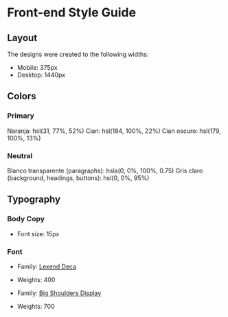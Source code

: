 # Front-end Style Guide

## Layout

The designs were created to the following widths:

- Mobile: 375px
- Desktop: 1440px

## Colors

### Primary

Naranja: hsl(31, 77%, 52%)
Cian: hsl(184, 100%, 22%)
Cian oscuro: hsl(179, 100%, 13%)

### Neutral

Blanco transparente (paragraphs): hsla(0, 0%, 100%, 0.75)
Gris claro (background, headings, buttons): hsl(0, 0%, 95%)

## Typography

### Body Copy

- Font size: 15px

### Font

- Family: [Lexend Deca](https://fonts.google.com/specimen/Lexend+Deca)
- Weights: 400

- Family: [Big Shoulders Display](https://fonts.google.com/specimen/Big+Shoulders+Display)
- Weights: 700
